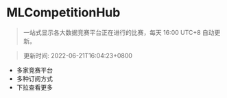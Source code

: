 # MLCompetitionHub

> 一站式显示各大数据竞赛平台正在进行的比赛，每天 16:00 UTC+8 自动更新。
  
> 更新时间: 2022-06-21T16:04:23+0800 

* 多家竞赛平台
* 多种订阅方式
* 下拉查看更多